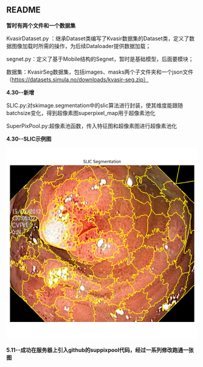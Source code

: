## README

**暂时有两个文件和一个数据集**

KvasirDataset.py ：继承Dataset类编写了Kvasir数据集的Dataset类，定义了数据图像加载时所需的操作，为后续Dataloader提供数据加载；

segnet.py：定义了基于Mobile结构的Segnet，暂时是基础模型，后面要模块；

数据集：KvasirSeg数据集，包括images、masks两个子文件夹和一个json文件（https://datasets.simula.no/downloads/kvasir-seg.zip）

**4.30--新增**

SLIC.py:对skimage.segmentation中的slic算法进行封装，使其维度能跟随batchsize变化，得到超像素图superpixel_map用于超像素池化

SuperPixPool.py:超像素池函数，传入特征图和超像素图进行超像素池化

**4.30--SLIC示例图**

![SLIC示例](./img.png)

**5.11--成功在服务器上引入github的suppixpool代码，经过一系列修改跑通一张图**



